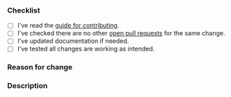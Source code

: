 <!-- Thanks for your contribution to *Cloak Swift*! Please check the boxes below before opening the pull request, you do this by putting an x in the box like this: [x]. Thank you! -->

### Checklist

- [ ] I've read the [guide for contributing](https://github.com/lordcodes/cloak-swift/blob/master/CONTRIBUTING.md).
- [ ] I've checked there are no other [open pull requests](https://github.com/lordcodes/cloak-swift/pulls) for the same change.
- [ ] I've updated documentation if needed.
- [ ] I've tested all changes are working as intended.

### Reason for change
<!-- If the pull request fixes an open issue, please include a link to the issue here. -->
<!-- Please explain why the change is required and the problem it solves. -->

### Description
<!-- Please describe the changes you have made, providing as much detail as possible and including how the changes were tested. -->
